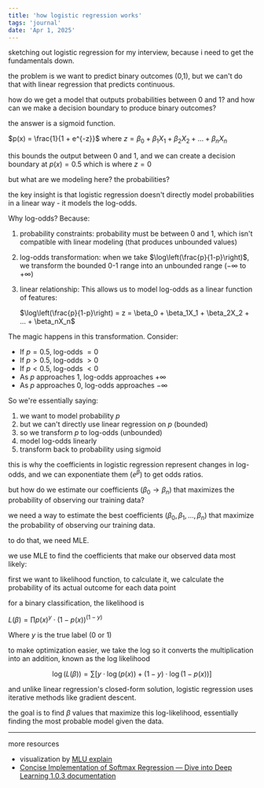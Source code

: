 ```yaml
---
title: 'how logistic regression works'
tags: 'journal'
date: 'Apr 1, 2025'
---
```


sketching out logistic regression for my interview, because i need to get the fundamentals down.

the problem is we want to predict binary outcomes (0,1), but we can't do that with linear regression that predicts continuous.

how do we get a model that outputs probabilities between 0 and 1? and how can we make a decision boundary to produce binary outcomes?

the answer is a sigmoid function.

$p(x) = \frac{1}{1 + e^{-z}}$ where $z = \beta_0 + \beta_1X_1 + \beta_2X_2 + ... + \beta_nX_n$

this bounds the output between 0 and 1, and we can create a decision boundary at $p(x) = 0.5$ which is where $z = 0$

but what are we modeling here? the probabilities?

the key insight is that logistic regression doesn't directly model probabilities in a linear way - it models the log-odds.

Why log-odds? Because:

1. probability constraints: probability must be between 0 and 1, which isn't compatible with linear modeling (that produces unbounded values)

2. log-odds transformation: when we take $\log\left(\frac{p}{1-p}\right)$, we transform the bounded 0-1 range into an unbounded range ($-\infty$ to $+\infty$)

3. linear relationship: This allows us to model log-odds as a linear function of features:

   $\log\left(\frac{p}{1-p}\right) = z = \beta_0 + \beta_1X_1 + \beta_2X_2 + ... + \beta_nX_n$

The magic happens in this transformation. Consider:

- If $p = 0.5$, log-odds $= 0$
- If $p > 0.5$, log-odds $> 0$
- If $p < 0.5$, log-odds $< 0$
- As $p$ approaches $1$, log-odds approaches $+\infty$
- As $p$ approaches $0$, log-odds approaches $-\infty$

So we're essentially saying:

1. we want to model probability $p$
2. but we can't directly use linear regression on $p$ (bounded)
3. so we transform $p$ to log-odds (unbounded)
4. model log-odds linearly
5. transform back to probability using sigmoid

this is why the coefficients in logistic regression represent changes in log-odds, and we can exponentiate them ($e^{\beta}$) to get odds ratios.

but how do we estimate our coefficients ($\beta_0 \to \beta_n$) that maximizes the probability of observing our training data?

we need a way to estimate the best coefficients ($\beta_0, \beta_1, ..., \beta_n$) that maximize the probability of observing our training data.

to do that, we need MLE.

we use MLE to find the coefficients that make our observed data most likely:

first we want to likelihood function, to calculate it, we calculate the probability of its actual outcome for each data point

for a binary classification, the likelihood is

$L(\beta) = \prod p(x)^y \cdot (1-p(x))^{(1-y)}$

Where $y$ is the true label (0 or 1)

to make optimization easier, we take the log so it converts the multiplication into an addition, known as the log likelihood

$$\log(L(\beta)) = \sum [y \cdot \log(p(x)) + (1-y) \cdot \log(1-p(x))]$$

and unlike linear regression's closed-form solution, logistic regression uses iterative methods like gradient descent.

the goal is to find $\beta$ values that maximize this log-likelihood, essentially finding the most probable model given the data.

---

more resources

- visualization by [MLU explain](https://mlu-explain.github.io/logistic-regression/)
- [Concise Implementation of Softmax Regression — Dive into Deep Learning 1.0.3 documentation](https://d2l.ai/chapter_linear-classification/softmax-regression-concise.html)
